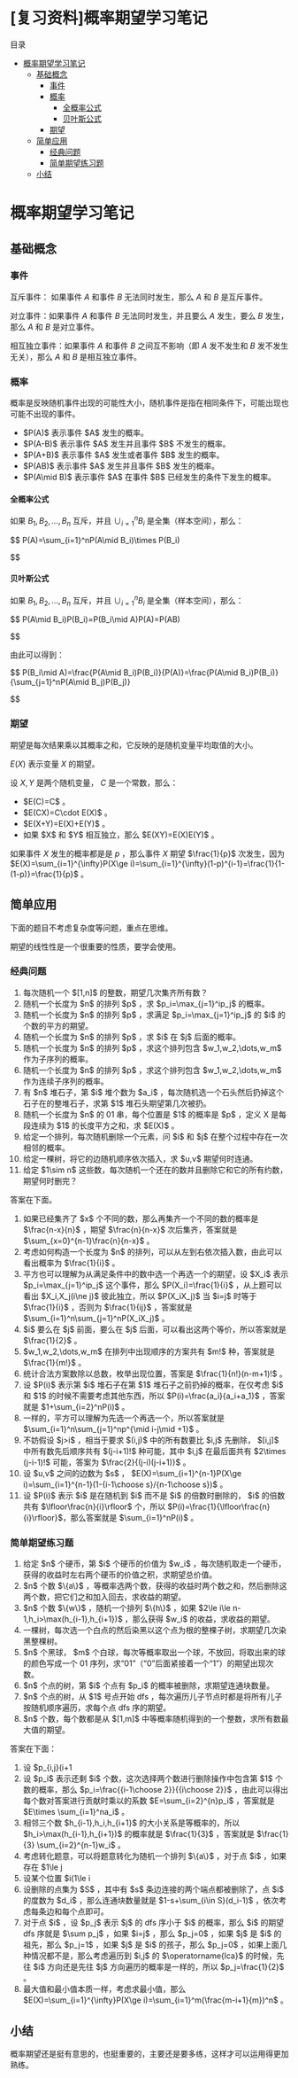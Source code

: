 # [复习资料]概率期望学习笔记



<div class="toc"><div class="toc-container-header">目录</div><ul><li><a href="#概率期望学习笔记" rel="noopener nofollow">概率期望学习笔记</a><ul><li><a href="#基础概念" rel="noopener nofollow">基础概念</a><ul><li><a href="#事件" rel="noopener nofollow">事件</a></li><li><a href="#概率" rel="noopener nofollow">概率</a><ul><li><a href="#全概率公式" rel="noopener nofollow">全概率公式</a></li><li><a href="#贝叶斯公式" rel="noopener nofollow">贝叶斯公式</a></li></ul></li><li><a href="#期望" rel="noopener nofollow">期望</a></li></ul></li><li><a href="#简单应用" rel="noopener nofollow">简单应用</a><ul><li><a href="#经典问题" rel="noopener nofollow">经典问题</a></li><li><a href="#简单期望练习题" rel="noopener nofollow">简单期望练习题</a></li></ul></li><li><a href="#小结" rel="noopener nofollow">小结</a></li></ul></li></ul></div>


<h1 id="概率期望学习笔记">概率期望学习笔记</h1>

<h2 id="基础概念">基础概念</h2>

<h3 id="事件">事件</h3>

互斥事件： 如果事件 $A$ 和事件 $B$ 无法同时发生，那么 $A$ 和 $B$ 是互斥事件。

对立事件：如果事件 $A$ 和事件 $B$ 无法同时发生，并且要么 $A$ 发生，要么 $B$ 发生，那么 $A$ 和 $B$ 是对立事件。

相互独立事件：如果事件 $A$ 和事件 $B$ 之间互不影响（即 $A$ 发不发生和 $B$ 发不发生无关），那么 $A$ 和 $B$ 是相互独立事件。

<h3 id="概率">概率</h3>

概率是反映随机事件出现的可能性大小，随机事件是指在相同条件下，可能出现也可能不出现的事件。

<ul>
<li>$P(A)$ 表示事件 $A$ 发生的概率。</li>
<li>$P(A-B)$ 表示事件 $A$ 发生并且事件 $B$ 不发生的概率。</li>
<li>$P(A+B)$ 表示事件 $A$ 发生或者事件 $B$ 发生的概率。</li>
<li>$P(AB)$ 表示事件 $A$ 发生并且事件 $B$ 发生的概率。</li>
<li>$P(A\mid B)$ 表示事件 $A$ 在事件 $B$ 已经发生的条件下发生的概率。</li>
</ul>

<h4 id="全概率公式">全概率公式</h4>

如果 $B_1,B_2,\dots,B_n$ 互斥，并且 $\cup_{i=1}^nB_i$ 是全集（样本空间），那么：


$$
P(A)=\sum_{i=1}^nP(A\mid B_i)\times P(B_i)

$$

<h4 id="贝叶斯公式">贝叶斯公式</h4>

如果 $B_1,B_2,\dots,B_n$ 互斥，并且 $\cup_{i=1}^nB_i$ 是全集（样本空间），那么：


$$
P(A\mid B_i)P(B_i)=P(B_i\mid A)P(A)=P(AB)

$$

由此可以得到：


$$
P(B_i\mid A)=\frac{P(A\mid B_i)P(B_i)}{P(A)}=\frac{P(A\mid B_i)P(B_i)}{\sum_{j=1}^nP(A\mid B_j)P(B_j)}

$$

<h3 id="期望">期望</h3>

期望是每次结果乘以其概率之和，它反映的是随机变量平均取值的大小。

$E(X)$ 表示变量 $X$ 的期望。

设 $X,Y$ 是两个随机变量， $C$ 是一个常数，那么：

<ul>
<li>$E(C)=C$ 。</li>
<li>$E(CX)=C\cdot E(X)$ 。</li>
<li>$E(X+Y)=E(X)+E(Y)$ 。</li>
<li>如果 $X$ 和 $Y$ 相互独立，那么 $E(XY)=E(X)E(Y)$ 。</li>
</ul>

如果事件 $X$ 发生的概率都是是 $p$ ，那么事件 $X$ 期望 $\frac{1}{p}$ 次发生，因为 $E(X)=\sum_{i=1}^{\infty}P(X\ge i)=\sum_{i=1}^{\infty}(1-p)^{i-1}=\frac{1}{1-(1-p)}=\frac{1}{p}$ 。

<h2 id="简单应用">简单应用</h2>

下面的题目不考虑复杂度等问题，重点在思维。

期望的线性性是一个很重要的性质，要学会使用。

<h3 id="经典问题">经典问题</h3>

<ol>
<li>每次随机一个 $[1,n]$ 的整数，期望几次集齐所有数？</li>
<li>随机一个长度为 $n$ 的排列 $p$ ，求 $p_i=\max_{j=1}^ip_j$ 的概率。</li>
<li>随机一个长度为 $n$ 的排列 $p$ ，求满足 $p_i=\max_{j=1}^ip_j$ 的 $i$ 的个数的平方的期望。</li>
<li>随机一个长度为 $n$ 的排列 $p$ ，求 $i$ 在 $j$ 后面的概率。</li>
<li>随机一个长度为 $n$ 的排列 $p$ ，求这个排列包含 $w_1,w_2,\dots,w_m$ 作为子序列的概率。</li>
<li>随机一个长度为 $n$ 的排列 $p$ ，求这个排列包含 $w_1,w_2,\dots,w_m$ 作为连续子序列的概率。</li>
<li>有 $n$ 堆石子，第 $i$ 堆个数为 $a_i$ ，每次随机选一个石头然后扔掉这个石子在的整堆石子，求第 $1$ 堆石头期望第几次被扔。</li>
<li>随机一个长度为 $n$ 的 01 串，每个位置是 $1$ 的概率是 $p$ ，定义 X 是每段连续为 $1$ 的长度平方之和，求 $E(X)$ 。</li>
<li>给定一个排列，每次随机删除一个元素，问 $i$ 和 $j$ 在整个过程中存在一次相邻的概率。</li>
<li>给定一棵树，将它的边随机顺序依次插入，求 $u,v$ 期望何时连通。</li>
<li>给定 $1\sim n$ 这些数，每次随机一个还在的数并且删除它和它的所有约数，期望何时删完？</li>
</ol>

答案在下面。

<ol>
<li>如果已经集齐了 $x$ 个不同的数，那么再集齐一个不同的数的概率是 $\frac{n-x}{n}$ ，期望 $\frac{n}{n-x}$ 次后集齐，答案就是 $\sum_{x=0}^{n-1}\frac{n}{n-x}$ 。</li>
<li>考虑如何构造一个长度为 $n$ 的排列，可以从左到右依次插入数，由此可以看出概率为 $\frac{1}{i}$ 。</li>
<li>平方也可以理解为从满足条件中的数中选一个再选一个的期望，设 $X_i$ 表示 $p_i=\max_{j=1}^ip_j$ 这个事件，那么 $P(X_i)=\frac{1}{i}$ ，从上题可以看出 $X_i,X_j(i\ne j)$ 彼此独立，所以 $P(X_iX_j)$ 当 $i=j$ 时等于 $\frac{1}{i}$ ，否则为 $\frac{1}{ij}$ ，答案就是 $\sum_{i=1}^n\sum_{j=1}^nP(X_iX_j)$ 。</li>
<li>$i$ 要么在 $j$ 前面，要么在 $j$ 后面，可以看出这两个等价，所以答案就是 $\frac{1}{2}$ 。</li>
<li>$w_1,w_2,\dots,w_m$ 在排列中出现顺序的方案共有 $m!$ 种，答案就是 $\frac{1}{m!}$ 。</li>
<li>统计合法方案数除以总数，枚举出现位置，答案是 $\frac{1}{n!}(n-m+1)!$ 。</li>
<li>设 $P(i)$ 表示第 $i$ 堆石子在第 $1$ 堆石子之前扔掉的概率，在仅考虑 $i$ 和 $1$ 的时候不需要考虑其他东西，所以 $P(i)=\frac{a_i}{a_i+a_1}$ ，答案就是 $1+\sum_{i=2}^nP(i)$ 。</li>
<li>一样的，平方可以理解为先选一个再选一个，所以答案就是 $\sum_{i=1}^n\sum_{j=1}^np^{\mid i-j\mid +1}$ 。</li>
<li>不妨假设 $j>i$ ，相当于要求 $(i,j)$ 中的所有数要比 $i,j$ 先删除， $[i,j]$ 中所有数先后顺序共有 $(j-i+1)!$ 种可能，其中 $i,j$ 在最后面共有 $2\times (j-i-1)!$ 可能，答案为 $\frac{2}{(j-i)(j-i+1)}$ 。</li>
<li>设 $u,v$ 之间的边数为 $s$ ， $E(X)=\sum_{i=1}^{n-1}P(X\ge i)=\sum_{i=1}^{n-1}(1-{i-1\choose s}/{n-1\choose s})$ 。</li>
<li>设 $P(i)$ 表示 $i$ 是在随机到 $i$ 而不是 $i$ 的倍数时删除的， $i$ 的倍数共有 $\lfloor\frac{n}{i}\rfloor$ 个，所以 $P(i)=\frac{1}{\lfloor\frac{n}{i}\rfloor}$，那么答案就是 $\sum_{i=1}^nP(i)$ 。</li>
</ol>

<h3 id="简单期望练习题">简单期望练习题</h3>

<ol>
<li>给定 $n$ 个硬币，第 $i$ 个硬币的价值为 $w_i$ ，每次随机取走一个硬币，获得的收益时左右两个硬币的价值之积，求期望总价值。</li>
<li>$n$ 个数 $\{a\}$ ，等概率选两个数，获得的收益时两个数之和，然后删除这两个数，把它们之和加入回去，求收益的期望。</li>
<li>$n$ 个数 $\{w\}$ ，随机一个排列 $\{h\}$ ，如果 $2\le i\le n-1,h_i>\max(h_{i-1},h_{i+1})$ ，那么获得 $w_i$ 的收益，求收益的期望。</li>
<li>一棵树，每次选一个白点的然后染黑以这个点为根的整棵子树，求期望几次染黑整棵树。</li>
<li>$n$ 个黑球， $m$ 个白球，每次等概率取出一个球，不放回，将取出来的球的颜色写成一个 01 序列，求“01”（“0”后面紧接着一个“1”）的期望出现次数。</li>
<li>$n$ 个点的树，第 $i$ 个点有 $p_i$ 的概率被删除，求期望连通块数量。</li>
<li>$n$ 个点的树，从 $1$ 号点开始 dfs ，每次遍历儿子节点时都是将所有儿子按随机顺序遍历，求每个点 dfs 序的期望。</li>
<li>$n$ 个数，每个数都是从 $[1,m]$ 中等概率随机得到的一个整数，求所有数最大值的期望。</li>
</ol>

答案在下面：

<ol>
<li>设 $p_{i,j}(i+1<j)$ 表示 $i,j$ 是 $[i,j]$ 中最后一个删除的，那么答案就是 $\sum_{i=1}^{n}\sum_{j=i+2}^{n}p_{i,j}\times w_i\times w_j$ ，如何求 $p$ 上面已经写过了。</li>
<li>设 $p_i$ 表示还剩 $i$ 个数，这次选择两个数进行删除操作中包含第 $1$ 个数的概率，那么 $p_i=\frac{{i-1\choose 2}}{{i\choose 2}}$ ，由此可以得出每个数对答案进行贡献时乘以的系数 $E=\sum_{i=2}^{n}p_i$ ，答案就是 $E\times \sum_{i=1}^na_i$ 。</li>
<li>相邻三个数 $h_{i-1},h_i,h_{i+1}$ 的大小关系是等概率的，所以 $h_i>\max(h_{i-1},h_{i+1})$ 的概率就是 $\frac{1}{3}$ ，答案就是 $\frac{1}{3} \sum_{i=2}^{n-1}w_i$ 。</li>
<li>考虑转化题意，可以将题意转化为随机一个排列 $\{a\}$ ，对于点 $i$ ，如果存在 $1\le j<i$ 满足 $a_j$ 是 $a_i$ 的祖先，那么就不会造成贡献，否则造成 $1$ 的贡献，求贡献的期望。发现转化后并不会对答案造成影响，对每个 $i$ 分开算，设 $i$ 的深度为 $d_i$ ， $i$ 及 $i$ 的祖先出现顺序都是等概率的，所以 $i$ 造成贡献的概率就是 $\frac{1}{d_i}$ ，答案就是 $\sum_{i=1}^n\frac{1}{d_i}$ 。</li>
<li>设某个位置 $i(1\le i<n+m)$ 满足 $i$ 和 $i+1$ 分别是“0”和“1” 的概率为 $p$ ，那么 $p=\frac{\frac{(n+m-2)!}{(n-1)!(m-1)!}}{\frac{(n+m)!}{n!m!}}$ ，答案就是 $(n+m-1)p$ 。</li>
<li>设删除的点集为 $S$ ，其中有 $s$ 条边连接的两个端点都被删除了，点 $i$ 的度数为 $d_i$ ，那么连通块数量就是 $1-s+\sum_{i\in S}(d_i-1)$ ，依次考虑每条边和每个点即可。</li>
<li>对于点 $i$ ，设 $p_j$ 表示 $j$ 的 dfs 序小于 $i$ 的概率，那么 $i$ 的期望 dfs 序就是 $\sum p_j$ ，如果 $i=j$ ，那么 $p_j=0$ ，如果 $j$ 是 $i$ 的祖先，那么 $p_j=1$ ，如果 $j$ 是 $i$ 的孩子，那么 $p_j=0$ ，如果上面几种情况都不是，那么考虑遍历到 $i,j$ 的 $\operatorname{lca}$ 的时候，先往 $i$ 方向还是先往 $j$ 方向遍历的概率是一样的，所以 $p_j=\frac{1}{2}$ 。</li>
<li>最大值和最小值本质一样，考虑求最小值，那么 $E(X)=\sum_{i=1}^{\infty}P(X\ge i)=\sum_{i=1}^m(\frac{m-i+1}{m})^n$ 。</li>
</ol>

<h2 id="小结">小结</h2>

概率期望还是挺有意思的，也挺重要的，主要还是要多练，这样才可以运用得更加熟练。

